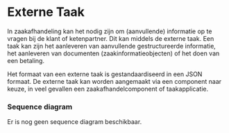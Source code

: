 # Externe Taak

In zaakafhandeling kan het nodig zijn om (aanvullende) informatie op te vragen bij de klant of ketenpartner. Dit kan middels de externe taak. Een taak kan zijn het aanleveren van aanvullende gestructureerde informatie, het aanleveren van documenten (zaakinformatieobjecten) of het doen van een betaling.

Het formaat van een externe taak is gestandaardiseerd in een JSON formaat. De externe taak kan worden aangemaakt via een component naar keuze, in veel gevallen een zaakafhandelcomponent of taakapplicatie.

### Sequence diagram

Er is nog geen sequence diagram beschikbaar.&#x20;

